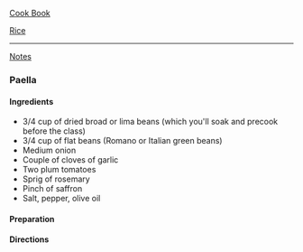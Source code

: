 [Cook Book]()  

[Rice]()  

-----  

[Notes]()  

### Paella  

#### Ingredients  
* 3/4 cup of dried broad or lima beans (which you'll soak and precook before the class)  
* 3/4 cup of flat beans (Romano or Italian green beans)  
* Medium onion  
* Couple of cloves of garlic  
* Two plum tomatoes  
* Sprig of rosemary  
* Pinch of saffron  
* Salt, pepper, olive oil   

#### Preparation  


#### Directions  
